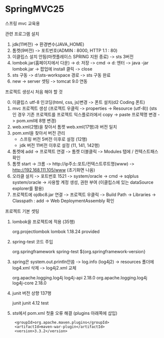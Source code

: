 # SpringMVC25
스프링 mvc 교육용

관련 프로그램 설치
1. jdk(11버전) -> 환경변수(JAVA_HOME)
2. 톰켓(9버전) -> 포트번호(ADMIN : 8000, HTTP 1.1 : 80)
3. 이클립스 설치 안됨(마켓플레이스 SPRING 지원 종료) -> sts 3버전
4. lombok.jar(홈페이지에서 다운) -> d: 저장
   -> cmd -> d: 엔터 -> java -jar lombok.jar -> 팝업에 install 클릭 -> close
5. sts 구동 -> d:\sts-workspace 경로 -> sts 구동 완료
6. new -> server 셋팅 -> tomcat 9.0 연동

프로젝트 생성시 처음 해야 할 것 

0. 이클립스 utf-8 인코딩(html, css, js)변경 -> 폰트 설치(d2 Coding 폰트) 
1. mvc 프로젝트 생성 (프로젝트 우클릭 -> properties -> Resource (utf-8))
  (sts인 경우 기존 프로젝트를 프로젝트 익스플로러에서 copy -> paste 프로젝명 변경 -> pom.xml에 8행 변경)
2. web.xml(2행)을 찾아서 톰켓 web.xml(17행)과 버전 일치
3. pom.xml을 찾아서 버전 관리 
   - 스프링 버전 5버전 이후로 설정 (12행)
   - jdk 버전 11버전 이후로 설정 (11, 141, 142행)
4. 톰켓에 add -> 프로젝트 연결 -> 톰켓 더블클릭 -> Modules 탭에 / 컨텍스트패스 확인
5. 톰켓 start -> 크롬 -> http://ip주소:포트/컨텍스트루트명(www) 
   -> http://192.168.111.105/www (초기화면 나옴)
6. 오라클 설치 -> 포트번호 1521 -> system/oracle
   -> cmd -> sqlplus system/oracle 
   -> 사용할 계정 생성, 권한 부여 (이클립스에 있는 dataSource explorer를 활용)
7. 프로젝트에 ojdbc8.jar 연결 
   -> 프로젝트 우클릭 -> Build Path -> Libraries -> Classpath : add 
   -> Web DeploymentAssembly 확인

프로젝트 기본 셋팅
1. lombok을 프로젝트에 적용 (35행)
	<!-- lombok 실행 코드 주입 -->
	<!-- https://mvnrepository.com/artifact/org.projectlombok/lombok -->
	<dependency>
	    <groupId>org.projectlombok</groupId>
		    <artifactId>lombok</artifactId>
		    <version>1.18.24</version>
		    <scope>provided</scope>
	</dependency>


2. spring-test 코드 주입
	<!-- spring-test 코드 주입 -> log를 작성 log4j를 log4j2로 변경-->
	<dependency>
		<groupId>org.springframework</groupId>
		<artifactId>spring-test</artifactId>
		<version>${org.springframework-version}</version> <!-- 위에 정의된 버전 활용-->
	</dependency>


3. spring은 system.out.println안씀 -> log.info (log4j2) -> resources 폴더에 log4.xml 삭제 -> log4j2.xml 교체
	<!-- log4j2 활성화 : resources log4j2.xml 변경 https://logging.apache.org/log4j/2.x/maven-artifacts.html -->
	<dependency> 
		    <groupId>org.apache.logging.log4j</groupId>
		    <artifactId>log4j-api</artifactId>
		    <version>2.18.0</version>
	</dependency>
	<dependency>
		    <groupId>org.apache.logging.log4j</groupId>
		    <artifactId>log4j-core</artifactId>
		    <version>2.18.0</version>
	</dependency>


4. junit 버전 상향 137행
	<!-- Test -->
	<dependency> <!-- 메스드별 테스트 진행용 -->
		<groupId>junit</groupId>
		<artifactId>junit</artifactId>
		<version>4.12</version>
		<scope>test</scope>
	</dependency> 

5. sts에서 pom.xml 첫줄 오류 해결 (plugins 아래쪽에 삽입)
	<plugin>
	<!-- https://mvnrepository.com/artifact/org.apache.maven.plugins/maven-war-plugin -->
		<groupId>org.apache.maven.plugins</groupId>
		<artifactId>maven-war-plugin</artifactId>
		<version>3.3.2</version>
	</plugin>	



